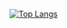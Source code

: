 [![Top Langs](https://github-readme-stats.vercel.app/api/top-langs/?username=sadminriley)](https://github.com/sadminriley/github-readme-stats)
